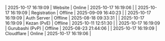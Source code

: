 | 2025-10-17 16:19:09 | Website | Online | 2025-10-17 16:19:06 |
| 2025-10-17 16:19:09 | Registration | Offline | 2025-09-09 16:40:23 |
| 2025-10-17 16:19:09 | Auth Server | Offline | 2025-08-18 09:33:31 |
| 2025-10-17 16:19:09 | Kezan (PvE) | Offline | 2025-10-11 12:51:30 |
| 2025-10-17 16:19:09 | Gurubashi (PvP) | Offline | 2025-08-23 21:44:06 |
| 2025-10-17 16:19:09 | Cloudflare | Online | 2025-10-17 16:19:06 |
